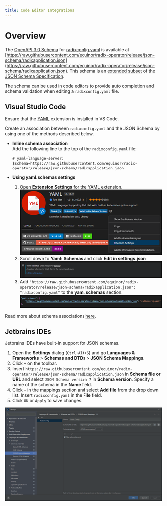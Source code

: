 ```yaml
---
title: Code Editor Integrations
---
```


# Overview

The [OpenAPI 3.0 Schema](https://swagger.io/docs/specification/data-models/) for [radixconfig.yaml](../reference-radix-config/) is available at [https://raw.githubusercontent.com/equinor/radix-operator/release/json-schema/radixapplication.json](https://raw.githubusercontent.com/equinor/radix-operator/release/json-schema/radixapplication.json). This schema is an [extended subset](https://swagger.io/docs/specification/data-models/keywords/) of the [JSON Schema Specification](https://json-schema.org/). 

The schema can be used in code editors to provide auto completion and schema validation when editing a `radixconfig.yaml` file.

## Visual Studio Code

Ensure that the [YAML](https://marketplace.visualstudio.com/items?itemName=redhat.vscode-yaml) extension is installed in VS Code.

Create an association between `radixconfig.yaml` and the JSON Schema by using one of the methods described below.

- **Inline schema association**  
  Add the following line to the top of the `radixconfig.yaml` file:
  ```
  # yaml-language-server: $schema=https://raw.githubusercontent.com/equinor/radix-operator/release/json-schema/radixapplication.json
  ```

- **Using yaml.schemas settings**  
  1. Open **Extension Settings** for the YAML extension.
  ![YAML extension settings](./vscode-yaml-settings.png "YAML extension settings")
  1. Scroll down to **Yaml: Schemas** and click **Edit in settings.json**
  ![Open YAML schema settings](./vscode-yaml-schema-open.png "Open YAML schema settings")
  1. Add `"https://raw.githubusercontent.com/equinor/radix-operator/release/json-schema/radixapplication.json": "radixconfig.yaml"` to the **yaml.schemas** section.
  ![Edit YAML schema settings](./vscode-yaml-schema.png "Edit YAML schema settings")

Read more about schema associations [here](https://github.com/redhat-developer/yaml-language-server#more-examples-of-schema-association).

## Jetbrains IDEs

Jetbrains IDEs have built-in support for JSON schemas.

1. Open the **Settings** dialog (`Ctrl+Alt+S`) and go **Languages & Frameworks** &gt; **Schemas and DTDs** &gt; **JSON Schema Mappings**.
1. Click `+` on the toolbar.
1. Insert `https://raw.githubusercontent.com/equinor/radix-operator/release/json-schema/radixapplication.json` in **Schema file or URL** and select `JSON Schema version 7` in **Schema version**. Specify a name of the schema in the **Name** field.
1. Click `+` in the mappings section and select **Add file** from the drop down list. Insert `radixconfig.yaml` in the **File** field.
1. Click `OK` or `Apply` to save changes.

![Jetbrains IDEs](./jetbrains.png "Jetbrains IDEs")
